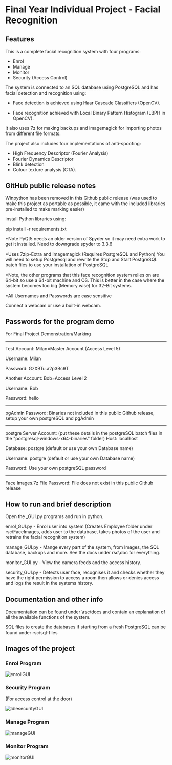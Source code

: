 # Final Year Individual Project - Facial Recognition
## Features
This is a complete facial recognition system with four programs:

- Enrol
- Manage
- Monitor
- Security (Access Control)

The system is connected to an SQL database using PostgreSQL and has facial detection and recognition using:

- Face detection is achieved using Haar Cascade Classifiers (OpenCV).

- Face recognition achieved with Local Binary Pattern Histogram (LBPH in OpenCV).

It also uses 7z for making backups and imagemagick for importing photos from different file formats.

The project also includes four implementations of anti-spoofing:
- High Frequency Descriptor (Fourier Analysis)
- Fourier Dynamics Descriptor
- Blink detection 
- Colour texture analysis (CTA).

## GitHub public release notes
Winpython has been removed in this Github public release (was used to make this project as portable as possible, it came with the included libraries pre-installed to make marking easier)

install Python libraries using:

pip install -r requirements.txt

*Note PyQt5 needs an older version of Spyder so it may need extra work to get it installed. Need to downgrade spyder to 3.3.6

*Uses 7zip-Extra and Imagemagick (Requires PostgreSQL and Python)
You will need to setup Postgresql and rewrite the Stop and Start PostgreSQL batch files to use your installation of PostgreSQL

*Note, the other programs that this face recognition system relies on are 64-bit so use a 64-bit machine and OS. This is better in the case where the system becomes too big (Memory wise) for 32-Bit systems.

*All Usernames and Passwords are case sensitive

Connect a webcam or use a built-in webcam.

## Passwords for the program demo

For Final Project Demonstration/Marking

----------------------------------
Test Account:
Milan=Master Account (Access Level 5)

Username:
Milan

Password:
GzXBTu.a2p3Bc9T

Another Account:
Bob=Access Level 2

Username:
Bob

Password:
hello

----------------------------------
pgAdmin Password: 
Binaries not included in this public Github release, setup your own postgreSQL and pgAdmin

----------------------------------
postgre Server Account: (put these details in the postgreSQL batch files in the "postgresql-windows-x64-binaries" folder)
Host:
localhost

Database:
postgre (default or use your own Database name)

Username:
postgre (default or use your own Database name)

Password:
Use your own postgreSQL password

--------------------------------
Face Images.7z File Password:
File does not exist in this public Github release

## How to run and brief description

Open the _GUI.py programs and run in python.

enrol_GUI.py - Enrol user into system (Creates Employee folder under rsc\FaceImages, adds user to the database, takes photos of the user and retrains the facial recognition system)

manage_GUI.py - Mange every part of the system, from Images, the SQL database, backups and more. See the docs under rsc\doc for everything.

monitor_GUI.py - View the camera feeds and the access history.

security_GUI.py - Detects user face, recognises it and checks whether they have the right permission to access a room then allows or denies access and logs the result in the systems history.

## Documentation and other info

Documentation can be found under \rsc\docs and contain an explanation of all the available functions of the system.

SQL files to create the databases if starting from a fresh PostgreSQL can be found under rsc\sql-files

## Images of the project
### Enrol Program
![enrollGUI](https://user-images.githubusercontent.com/39916226/112059290-93042180-8b53-11eb-9492-aadcd142986f.png)

### Security Program 
(For access control at the door)

![IdlesecurityGUI](https://user-images.githubusercontent.com/39916226/112057864-be860c80-8b51-11eb-8517-e3a5652af582.png)

### Manage Program
![manageGUI](https://user-images.githubusercontent.com/39916226/112057881-c2199380-8b51-11eb-8cce-d71a55d37f8d.png)

### Monitor Program
![monitorGUI](https://user-images.githubusercontent.com/39916226/112058525-9ba82800-8b52-11eb-8fbc-cfbeada4d69c.png)
